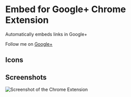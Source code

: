 Embed for Google+ Chrome Extension
=====================================

Automatically embeds links in Google+

Follow me on [Google+](https://plus.google.com/116805285176805120365/about)

Icons
-----------------

Screenshots
-----------------
![Screenshot of the Chrome Extension](https://github.com/mohamedmansour/embed-plus-extension/raw/master/screenshot/marquee.png)


